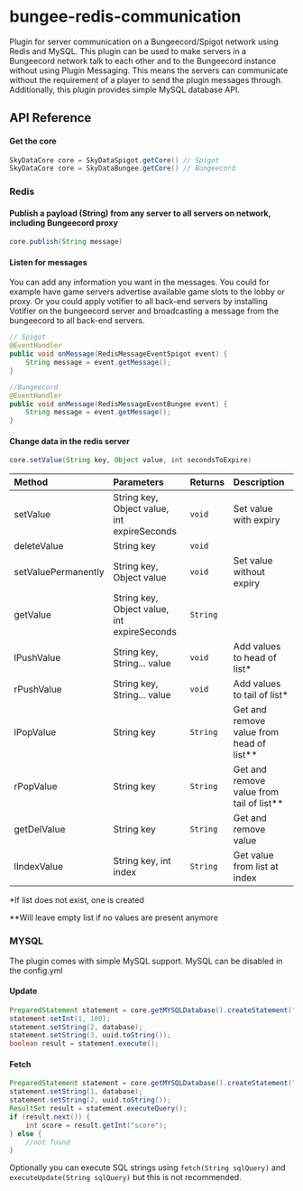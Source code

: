 # bungee-redis-communication
Plugin for server communication on a Bungeecord/Spigot network using Redis and MySQL.
This plugin can be used to make servers in a Bungeecord network talk to each other and to the Bungeecord instance without using Plugin Messaging. This means the servers can communicate without the requirement of a player to send the plugin messages through. Additionally, this plugin provides simple MySQL database API.
## API Reference

#### Get the core

```java
SkyDataCore core = SkyDataSpigot.getCore() // Spigot
SkyDataCore core = SkyDataBungee.getCore() // Bungeecord
```
### Redis

#### Publish a payload (String) from any server to all servers on network, including Bungeecord proxy

```java
core.publish(String message)
```

#### Listen for messages
You can add any information you want in the messages. You could for example have game servers advertise available game slots to the lobby or proxy. Or you could apply votifier to all back-end servers by installing Votifier on the bungeecord server and broadcasting a message from the bungeecord to all back-end servers.


```java
// Spigot
@EventHandler
public void onMessage(RedisMessageEventSpigot event) {
    String message = event.getMessage();
}

//Bungeecord
@EventHandler
public void onMessage(RedisMessageEventBungee event) {
    String message = event.getMessage();
}
```
#### Change data in the redis server
```java
core.setValue(String key, Object value, int secondsToExpire)
```

| Method | Parameters | Returns     | Description                |
| :------- | :-------- | :-------    | :------------------------- |
| setValue | String key, Object value, int expireSeconds | `void`    | Set value with expiry |
| deleteValue | String key | `void`    |  |
| setValuePermanently | String key, Object value| `void`    | Set value without expiry |
| getValue | String key, Object value, int expireSeconds | `String`    |  |
| lPushValue | String key, String... value | `void`    | Add values to head of list* |
| rPushValue | String key, String... value | `void`    | Add values to tail of list* |
| lPopValue | String key | `String`    | Get and remove value from head of list** |
| rPopValue | String key | `String`    | Get and remove value from tail of list** |
| getDelValue | String key | `String`    | Get and remove value |
| lIndexValue | String key, int index | `String`    | Get value from list at index |

*If list does not exist, one is created

**Will leave empty list if no values are present anymore

### MYSQL
The plugin comes with simple MySQL support. MySQL can be disabled in the config.yml
#### Update
```java
PreparedStatement statement = core.getMYSQLDatabase().createStatement("SET score=? FROM ? WHERE uuid=?;");
statement.setInt(1, 100);
statement.setString(2, database);
statement.setString(3, uuid.toString());
boolean result = statement.execute();
```

#### Fetch
```java
PreparedStatement statement = core.getMYSQLDatabase().createStatement("SELECT score FROM ? WHERE uuid=?;");
statement.setString(1, database);
statement.setString(2, uuid.toString());
ResultSet result = statement.executeQuery();
if (result.next()) {
    int score = result.getInt("score");
} else {
    //not found
}
```
Optionally you can execute SQL strings using `fetch(String sqlQuery)` and `executeUpdate(String sqlQuery)` but this is not recommended.
